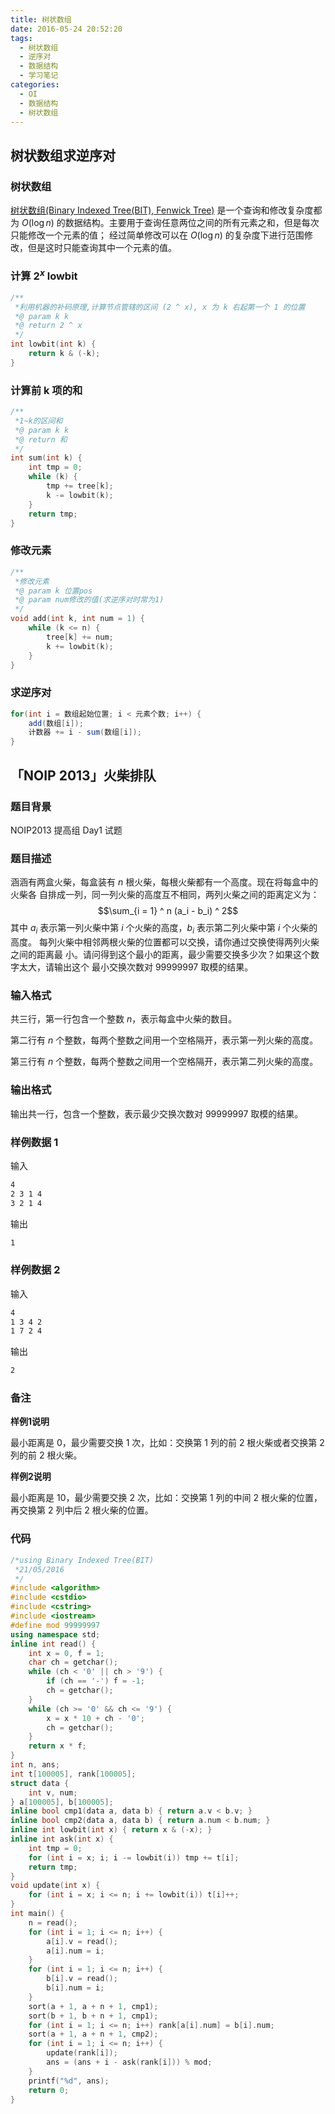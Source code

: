 ```yaml
---
title: 树状数组
date: 2016-05-24 20:52:20
tags:
  - 树状数组
  - 逆序对
  - 数据结构
  - 学习笔记
categories: 
  - OI
  - 数据结构
  - 树状数组
---
```

## 树状数组求逆序对

### 树状数组
[树状数组(Binary Indexed Tree(BIT), Fenwick Tree)](https://en.wikipedia.org/wiki/Fenwick_tree) 是一个查询和修改复杂度都为 $O(\log n)$ 的数据结构。主要用于查询任意两位之间的所有元素之和，但是每次只能修改一个元素的值；
经过简单修改可以在 $O(\log n)$ 的复杂度下进行范围修改，但是这时只能查询其中一个元素的值。
<!-- more -->
### 计算 $2 ^ x$ lowbit

``` cpp
/**
 *利用机器的补码原理,计算节点管辖的区间 (2 ^ x), x 为 k 右起第一个 1 的位置
 *@ param k k
 *@ return 2 ^ x
 */
int lowbit(int k) {
    return k & (-k);
}
```
### 计算前 k 项的和
``` cpp
/**
 *1~k的区间和
 *@ param k k
 *@ return 和
 */
int sum(int k) {
    int tmp = 0;  
    while (k) {
        tmp += tree[k];  
        k -= lowbit(k);  
    }
    return tmp;  
}
```
### 修改元素
``` cpp
/**
 *修改元素
 *@ param k 位置pos
 *@ param num修改的值(求逆序对时常为1)
 */
void add(int k, int num = 1) {  
    while (k <= n) {  
        tree[k] += num;  
        k += lowbit(k);  
    }  
}  
```
### 求逆序对
``` java
for(int i = 数组起始位置; i < 元素个数; i++) {
    add(数组[i]);
    计数器 += i - sum(数组[i]);
}
```
## 「NOIP 2013」火柴排队
### 题目背景
NOIP2013 提高组 Day1 试题
### 题目描述
涵涵有两盒火柴，每盒装有 $n$ 根火柴，每根火柴都有一个高度。现在将每盒中的火柴各
自排成一列，同一列火柴的高度互不相同，两列火柴之间的距离定义为：
$$\sum_{i = 1} ^ n (a_i - b_i) ^ 2$$
其中 $a_i$ 表示第一列火柴中第 $i$ 个火柴的高度，$b_i$ 表示第二列火柴中第 $i$ 个火柴的高度。
每列火柴中相邻两根火柴的位置都可以交换，请你通过交换使得两列火柴之间的距离最
小。请问得到这个最小的距离，最少需要交换多少次？如果这个数字太大，请输出这个
最小交换次数对 $99999997$ 取模的结果。 
### 输入格式
共三行，第一行包含一个整数 $n$，表示每盒中火柴的数目。 

第二行有 $n$ 个整数，每两个整数之间用一个空格隔开，表示第一列火柴的高度。 

第三行有 $n$ 个整数，每两个整数之间用一个空格隔开，表示第二列火柴的高度。 
### 输出格式
输出共一行，包含一个整数，表示最少交换次数对 $99999997$ 取模的结果。
### 样例数据 1
输入
``` bash
4 
2 3 1 4 
3 2 1 4
```
输出
``` bash
1
```
### 样例数据 2
输入
``` bash
4 
1 3 4 2 
1 7 2 4
```
输出
``` bash
2
```
### 备注
**样例1说明**

最小距离是 $0$，最少需要交换 $1$ 次，比如：交换第 $1$ 列的前 $2$ 根火柴或者交换第 $2$ 列的前 $2$ 根火柴。

**样例2说明**

最小距离是 $10$，最少需要交换 $2$ 次，比如：交换第 $1$ 列的中间 $2$ 根火柴的位置，再交换第 $2$ 列中后 $2$ 根火柴的位置。 
### 代码
``` cpp
/*using Binary Indexed Tree(BIT)
 *21/05/2016
 */
#include <algorithm>
#include <cstdio>
#include <cstring>
#include <iostream>
#define mod 99999997
using namespace std;
inline int read() {
    int x = 0, f = 1;
    char ch = getchar();
    while (ch < '0' || ch > '9') {
        if (ch == '-') f = -1;
        ch = getchar();
    }
    while (ch >= '0' && ch <= '9') {
        x = x * 10 + ch - '0';
        ch = getchar();
    }
    return x * f;
}
int n, ans;
int t[100005], rank[100005];
struct data {
    int v, num;
} a[100005], b[100005];
inline bool cmp1(data a, data b) { return a.v < b.v; }
inline bool cmp2(data a, data b) { return a.num < b.num; }
inline int lowbit(int x) { return x & (-x); }
inline int ask(int x) {
    int tmp = 0;
    for (int i = x; i; i -= lowbit(i)) tmp += t[i];
    return tmp;
}
void update(int x) {
    for (int i = x; i <= n; i += lowbit(i)) t[i]++;
}
int main() {
    n = read();
    for (int i = 1; i <= n; i++) {
        a[i].v = read();
        a[i].num = i;
    }
    for (int i = 1; i <= n; i++) {
        b[i].v = read();
        b[i].num = i;
    }
    sort(a + 1, a + n + 1, cmp1);
    sort(b + 1, b + n + 1, cmp1);
    for (int i = 1; i <= n; i++) rank[a[i].num] = b[i].num;
    sort(a + 1, a + n + 1, cmp2);
    for (int i = 1; i <= n; i++) {
        update(rank[i]);
        ans = (ans + i - ask(rank[i])) % mod;
    }
    printf("%d", ans);
    return 0;
}
```
